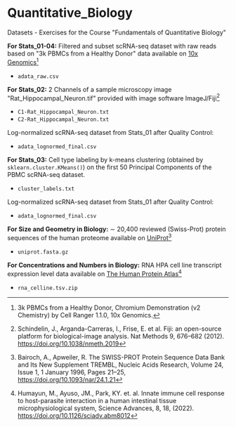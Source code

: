 # Quantitative_Biology
Datasets - Exercises for the Course "Fundamentals of Quantitative Biology"

**For Stats_01-04:** Filtered and subset scRNA-seq dataset with raw reads based on "3k PBMCs from a Healthy Donor" data available on [10x Genomics](http://cf.10xgenomics.com/samples/cell-exp/1.1.0/pbmc3k/pbmc3k_filtered_gene_bc_matrices.tar.gz)[^1]

- ``adata_raw.csv``

**For Stats_02:** 2 Channels of a sample microscopy image "Rat_Hippocampal_Neuron.tif" provided with image software ImageJ/Fiji[^2] 

- ``C1-Rat_Hippocampal_Neuron.txt``
- ``C2-Rat_Hippocampal_Neuron.txt``

Log-normalized scRNA-seq dataset from Stats_01 after Quality Control:

- ``adata_lognormed_final.csv``

**For Stats_03:** Cell type labeling by k-means clustering (obtained by `sklearn.cluster.KMeans()`) on the first 50 Principal Components of the PBMC scRNA-seq dataset.

- ``cluster_labels.txt``

Log-normalized scRNA-seq dataset from Stats_01 after Quality Control:

- ``adata_lognormed_final.csv``

**For Size and Geometry in Biology:** $\sim$ 20,400 reviewed (Swiss-Prot) protein sequences of the human proteome available on [UniProt](https://www.uniprot.org/uniprotkb?query=reviewed%3Atrue+AND+proteome%3Aup000005640)[^3]

- ```uniprot.fasta.gz```

**For Concentrations and Numbers in Biology:**  RNA HPA cell line transcript expression level data available on [The Human Protein Atlas](https://www.proteinatlas.org/about/download)[^4]

- ```rna_celline.tsv.zip```

[^1]: 3k PBMCs from a Healthy Donor, Chromium Demonstration (v2 Chemistry) by Cell Ranger 1.1.0, 10x Genomics.
[^2]: Schindelin, J., Arganda-Carreras, I., Frise, E. et al. Fiji: an open-source platform for biological-image analysis. Nat Methods 9, 676–682 (2012). https://doi.org/10.1038/nmeth.2019
[^3]: Bairoch, A., Apweiler, R. The SWISS-PROT Protein Sequence Data Bank and Its New Supplement TREMBL, Nucleic Acids Research, Volume 24, Issue 1, 1 January 1996, Pages 21–25, https://doi.org/10.1093/nar/24.1.21
[^4]: Humayun, M., Ayuso, JM., Park, KY. et. al. Innate immune cell response to host-parasite interaction in a human intestinal tissue microphysiological system, Science Advances, 8, 18, (2022).
https://doi.org/10.1126/sciadv.abm8012

